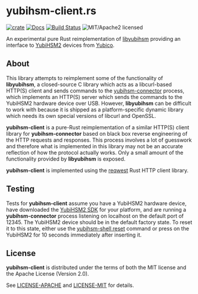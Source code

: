 # yubihsm-client.rs

[![crate][crate-image]][crate-link]
[![Docs][docs-image]][docs-link]
[![Build Status][build-image]][build-link]
![MIT/Apache2 licensed][license-image]

[crate-image]: https://img.shields.io/crates/v/yubihsm-client.svg
[crate-link]: https://crates.io/crates/yubihsm-client
[docs-image]: https://docs.rs/yubihsm-client/badge.svg
[docs-link]: https://docs.rs/yubihsm-client/
[build-image]: https://secure.travis-ci.org/tarcieri/yubihsm-client.svg?branch=master
[build-link]: https://travis-ci.org/tarcieri/yubihsm-client
[license-image]: https://img.shields.io/badge/license-MIT/Apache2.0-blue.svg

An experimental pure Rust reimplementation of [libyubihsm] providing an
interface to [YubiHSM2] devices from [Yubico].

[libyubihsm]: https://developers.yubico.com/YubiHSM2/Component_Reference/libyubihsm/
[YubiHSM2]: https://www.yubico.com/products/yubihsm/
[Yubico]: https://www.yubico.com/

## About

This library attempts to reimplement some of the functionality of **libyubihsm**,
a closed-source C library which acts as a libcurl-based HTTP(S) client and sends
commands to the [yubihsm-connector] process, which implements an HTTP(S) server
which sends the commands to the YubiHSM2 hardware device over USB. However,
**libyubihsm** can be difficult to work with because it is shipped as a
platform-specific dynamic library which needs its own special versions of
libcurl and OpenSSL.

**yubihsm-client** is a pure-Rust reimplementation of a similar HTTP(S) client
library for **yubihsm-connector** based on black box reverse engineering of the
HTTP requests and responses. This process involves a lot of guesswork and
therefore what is implemented in this library may not be an accurate reflection
of how the protocol actually works. Only a small amount of the functionality
provided by **libyubihsm** is exposed.

**yubihsm-client** is implemented using the [reqwest] Rust HTTP client library.

[yubihsm-connector]: https://developers.yubico.com/YubiHSM2/Component_Reference/yubihsm-connector/
[reqwest]: https://github.com/seanmonstar/reqwest

## Testing

Tests for **yubihsm-client** assume you have a YubiHSM2 hardware device, have
downloaded the [YubiHSM2 SDK] for your platform, and are running a
**yubihsm-connector** process listening on localhost on the default port of 12345.
The YubiHSM2 device should be in the default factory state. To reset it to this
state, either use the [yubihsm-shell reset] command or press on the YubiHSM2 for
10 seconds immediately after inserting it.

[YubiHSM2 SDK]: https://developers.yubico.com/YubiHSM2/Releases/
[yubihsm-shell reset]: https://developers.yubico.com/YubiHSM2/Commands/Reset.html

## License

**yubihsm-client** is distributed under the terms of both the MIT license and
the Apache License (Version 2.0).

See [LICENSE-APACHE](LICENSE-APACHE) and [LICENSE-MIT](LICENSE-MIT) for details.
